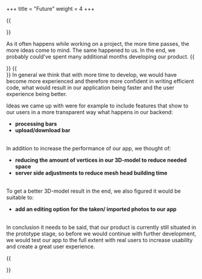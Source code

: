 +++
title = "Future"
weight = 4
+++

{{<section title = "Many Ideas, Little Time">}}

As it often happens while working on a project, the more time passes, the more ideas come to mind. The same happened to us. In the end, we probably could've spent many additional months developing our product. 
{{</section>}}
{{<section title="Our Ideas">}}
In general we think that with more time to develop, we would have become more experienced and therefore more confident in writing efficient code, what would result in our application being faster and the user experience being better.
<br/>

Ideas we came up with were for example to include features that show to our users in a more transparent way what happens in our backend:

 * **processing bars**
 * **upload/download bar**

<br/>
In addition to increase the performance of our app, we thought of:
	
 * **reducing the amount of vertices in our 3D-model to reduce needed space**
 * **server side adjustments to reduce mesh head building time**
 
<br/>
To get a better 3D-model result in the end, we also figured it would be suitable to:

 * **add an editing option for the taken/ imported photos to our app**

<br/>
In conclusion it needs to be said, that our product is currently still situated in the prototype stage, so before we would continue with further development, we would test our app to the full extent with real users to increase usability and create a great user experience. 

{{</section>}}
